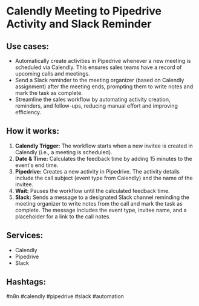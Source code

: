 # Calendly Meeting to Pipedrive Activity and Slack Reminder

## Use cases:

*   Automatically create activities in Pipedrive whenever a new meeting is scheduled via Calendly. This ensures sales teams have a record of upcoming calls and meetings.
*   Send a Slack reminder to the meeting organizer (based on Calendly assignment) after the meeting ends, prompting them to write notes and mark the task as complete.
*   Streamline the sales workflow by automating activity creation, reminders, and follow-ups, reducing manual effort and improving efficiency.

## How it works:

1.  **Calendly Trigger:** The workflow starts when a new invitee is created in Calendly (i.e., a meeting is scheduled).
2.  **Date & Time:** Calculates the feedback time by adding 15 minutes to the event's end time.
3.  **Pipedrive:** Creates a new activity in Pipedrive. The activity details include the call subject (event type from Calendly) and the name of the invitee.
4.  **Wait:** Pauses the workflow until the calculated feedback time.
5.  **Slack:** Sends a message to a designated Slack channel reminding the meeting organizer to write notes from the call and mark the task as complete. The message includes the event type, invitee name, and a placeholder for a link to the call notes.

## Services:

*   Calendly
*   Pipedrive
*   Slack

## Hashtags:

#n8n #calendly #pipedrive #slack #automation
